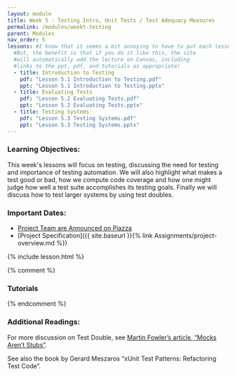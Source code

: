 ```yaml
---
layout: module
title: Week 5 - Testing Intro, Unit Tests / Test Adequacy Measures
permalink: /modules/weekt-testing
parent: Modules
nav_order: 5
lessons: #I know that it seems a bit annoying to have to put each lesson in the yaml header like this...
  #But, the benefit is that if you do it like this, the site
  #will automatically add the lecture on Canvas, including
  #links to the ppt, pdf, and tutorials as appropriate!
  - title: Introduction to Testing
    pdf: "Lesson 5.1 Introduction to Testing.pdf"
    ppt: "Lesson 5.1 Introduction to Testing.pptx"
  - title: Evaluating Tests
    pdf: "Lesson 5.2 Evaluating Tests.pdf"
    ppt: "Lesson 5.2 Evaluating Tests.pptx"
  - title: Testing Systems
    pdf: "Lesson 5.3 Testing Systems.pdf"
    ppt: "Lesson 5.3 Testing Systems.pptx"
---
```


### Learning Objectives:

This week's lessons will focus on testing, discussing the need for testing and importance of testing automation. We will also highlight what makes a test good or bad, how we compute code coverage and how one might judge how well a test suite accomplishes its testing goals. Finally we will discuss how to test larger systems by using test doubles.

### Important Dates:

- [Project Team are Announced on Piazza](https://piazza.com/class/ky1wxuhh7ry2ue?cid=309)
- [Project Specification]({{ site.baseurl }}{% link Assignments/project-overview.md %})

{% include lesson.html %}

{% comment %}

### Tutorials

{% endcomment %}

### Additional Readings:

For more discussion on Test Double, see [Martin Fowler’s article, “Mocks Aren’t Stubs”](https://martinfowler.com/articles/mocksArentStubs.html).

See also the book by Gerard Meszaros “xUnit Test Patterns: Refactoring Test Code”.

